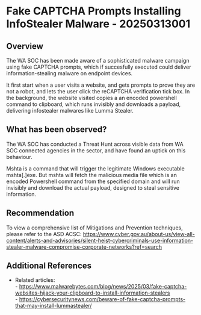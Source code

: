 # Fake CAPTCHA Prompts Installing InfoStealer Malware - 20250313001

## Overview

The WA SOC has been made aware of a sophisticated malware campaign using fake CAPTCHA prompts, which if succesfully executed could deliver information-stealing malware on endpoint devices.

It first start when a user visits a website, and gets prompts to prove they are not a robot, and lets the user click the reCAPTCHA verification tick box. In the background, the website visited copies a an encoded powershell command to clipboard, which runs invisibly and downloads a payload, delivering infostealer malwares like Lumma Stealer. 

## What has been observed?

The WA SOC has conducted a Threat Hunt across visible data from WA SOC connected agencies in the sector, and have found an uptick on this behaviour. 

Mshta is a command that will trigger the legitimate Windows executable mshta[.]exe. But mshta will fetch the malicious media file which is an encoded Powershell command from the specified domain and will run invisibly and download the actual payload, designed to steal sensitive information.

## Recommendation

To view a comprehensive list of Mitigations and Prevention techniques, please refer to the ASD ACSC: https://www.cyber.gov.au/about-us/view-all-content/alerts-and-advisories/silent-heist-cybercriminals-use-information-stealer-malware-compromise-corporate-networks?ref=search

## Additional References

- Related articles:
    <br/> - https://www.malwarebytes.com/blog/news/2025/03/fake-captcha-websites-hijack-your-clipboard-to-install-information-stealers
    <br/> - https://cybersecuritynews.com/beware-of-fake-captcha-prompts-that-may-install-lummastealer/
